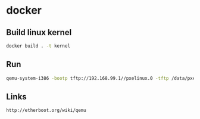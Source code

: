 # docker

Build linux kernel
-----
```sh
docker build . -t kernel
```

Run
-----
```sh
qemu-system-i386 -bootp tftp://192.168.99.1//pxelinux.0 -tftp /data/pxe
```

Links
-----
```sh
http://etherboot.org/wiki/qemu
```

